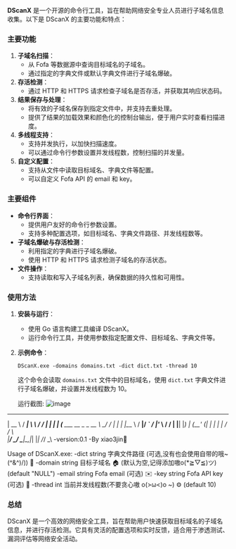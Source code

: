 **DScanX** 是一个开源的命令行工具，旨在帮助网络安全专业人员进行子域名信息收集。以下是 DScanX 的主要功能和特点：

### 主要功能

1. **子域名扫描**：
   - 从 Fofa 等数据源中查询目标域名的子域名。
   - 通过指定的字典文件或默认字典文件进行子域名爆破。
2. **存活检测**：
   - 通过 HTTP 和 HTTPS 请求检查子域名是否存活，并获取其响应状态码。
3. **结果保存与处理**：
   - 将有效的子域名保存到指定文件中，并支持去重处理。
   - 提供了结果的加载效果和颜色化的控制台输出，便于用户实时查看扫描进度。
4. **多线程支持**：
   - 支持并发执行，以加快扫描速度。
   - 可以通过命令行参数设置并发线程数，控制扫描的并发量。
5. **自定义配置**：
   - 支持从文件中读取目标域名、字典文件等配置。
   - 可以自定义 Fofa API 的 email 和 key。

### 主要组件

- **命令行界面**：
  - 提供用户友好的命令行参数设置。
  - 支持多种配置选项，如目标域名、字典文件路径、并发线程数等。
- **子域名爆破与存活检测**：
  - 利用指定的字典进行子域名爆破。
  - 使用 HTTP 和 HTTPS 请求检测子域名的存活状态。
- **文件操作**：
  - 支持读取和写入子域名列表，确保数据的持久性和可用性。

### 使用方法

1. **安装与运行**：

   - 使用 Go 语言构建工具编译 DScanX。
   - 运行命令行工具，并使用参数指定配置文件、目标域名、字典文件等。

2. **示例命令**：

   ```
   DScanX.exe -domains domains.txt -dict dict.txt -thread 10
   ```

   这个命令会读取 `domains.txt` 文件中的目标域名，使用 `dict.txt` 字典文件进行子域名爆破，并设置并发线程数为 10。

   运行截图:
   ![image](https://github.com/user-attachments/assets/6b8a27c4-5c5b-4ef9-a3de-c3aa580dcd6f)

 ____    _____                   __     __
|  __ \ / ____|                  \ \   / /
| |  | | (___   ___  __ _ _ __    \ \_/ /
| |  | |\___ \ / __|/ _` / |'_ \    / /
| |__| |____) | (__' (_| | | | |  / / \ \
|_____/ \____/ \___|\__,_|_| |_| /_/   \_\ -version:0.1
                                          -By xiao3jin👑

Usage of DScanX.exe:
  -dict string
        字典文件路径 (可选,没有也会使用自带的哦~ (^&^)/)) 📄
  -domain string
        目标子域名 🏠 (默认为空,记得添加嗷o(*≧▽≦)ツ)  (default "NULL")
  -email string
        Fofa email (可选) ✉️
  -key string
        Fofa API key (可选) 🔑
  -thread int
        当前并发线程数(不要贪心嗷 o(>ω<)o ~) ⚙️  (default 10)

### 总结

DScanX 是一个高效的网络安全工具，旨在帮助用户快速获取目标域名的子域名信息，并进行存活检测。它具有灵活的配置选项和实时反馈，适合用于渗透测试、漏洞评估等网络安全活动。
